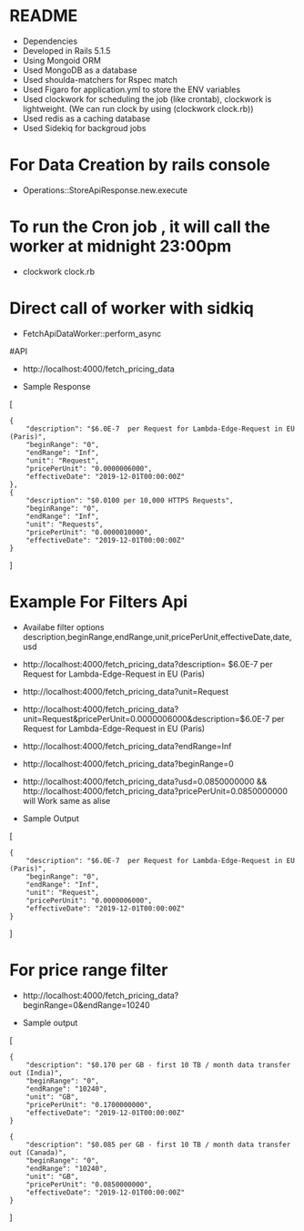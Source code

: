 # README

* Dependencies
* Developed in Rails 5.1.5
* Using Mongoid ORM
* Used MongoDB as a database
* Used shoulda-matchers for Rspec match
* Used Figaro for application.yml to store the ENV variables
* Used clockwork for scheduling the job (like crontab), clockwork is lightweight. (We can run clock by using (clockwork clock.rb))
* Used redis as a caching database
* Used Sidekiq for backgroud jobs

# For Data Creation by rails console
* Operations::StoreApiResponse.new.execute
# To run the Cron job , it will call the worker at midnight 23:00pm
* clockwork clock.rb

# Direct call of worker with sidkiq

* FetchApiDataWorker::perform_async

#API
*  http://localhost:4000/fetch_pricing_data
- Sample Response

[

    {
        "description": "$6.0E-7  per Request for Lambda-Edge-Request in EU (Paris)",
        "beginRange": "0",
        "endRange": "Inf",
        "unit": "Request",
        "pricePerUnit": "0.0000006000",
        "effectiveDate": "2019-12-01T00:00:00Z"
    },
    {
        "description": "$0.0100 per 10,000 HTTPS Requests",
        "beginRange": "0",
        "endRange": "Inf",
        "unit": "Requests",
        "pricePerUnit": "0.0000010000",
        "effectiveDate": "2019-12-01T00:00:00Z"
    }
    
]

# Example For  Filters Api
* Availabe filter options
description,beginRange,endRange,unit,pricePerUnit,effectiveDate,date,usd

* http://localhost:4000/fetch_pricing_data?description= $6.0E-7  per Request for Lambda-Edge-Request in EU (Paris)
* http://localhost:4000/fetch_pricing_data?unit=Request
* http://localhost:4000/fetch_pricing_data?unit=Request&pricePerUnit=0.0000006000&description=$6.0E-7  per Request for Lambda-Edge-Request in EU (Paris)
* http://localhost:4000/fetch_pricing_data?endRange=Inf
* http://localhost:4000/fetch_pricing_data?beginRange=0
* http://localhost:4000/fetch_pricing_data?usd=0.0850000000 && http://localhost:4000/fetch_pricing_data?pricePerUnit=0.0850000000  will Work same as alise 


* Sample Output

[

    {
        "description": "$6.0E-7  per Request for Lambda-Edge-Request in EU (Paris)",
        "beginRange": "0",
        "endRange": "Inf",
        "unit": "Request",
        "pricePerUnit": "0.0000006000",
        "effectiveDate": "2019-12-01T00:00:00Z"
    }
    
]
# For price range filter
* http://localhost:4000/fetch_pricing_data?beginRange=0&endRange=10240

* Sample output

[

    {
        "description": "$0.170 per GB - first 10 TB / month data transfer out (India)",
        "beginRange": "0",
        "endRange": "10240",
        "unit": "GB",
        "pricePerUnit": "0.1700000000",
        "effectiveDate": "2019-12-01T00:00:00Z"
    }
    
    {
        "description": "$0.085 per GB - first 10 TB / month data transfer out (Canada)",
        "beginRange": "0",
        "endRange": "10240",
        "unit": "GB",
        "pricePerUnit": "0.0850000000",
        "effectiveDate": "2019-12-01T00:00:00Z"
    }
]




